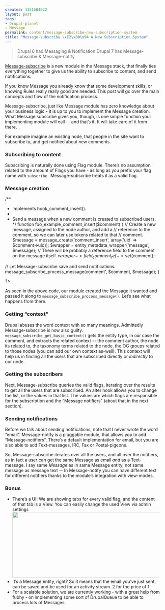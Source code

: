 ```yaml
--- 
created: 1351684522
layout: post
tags: 
- Drupal-planet
- Message
permalink: content/message-subscribe-new-subscription-system
title: "Message-subscribe \xE2\x80\x94 A New Subscription System"
---
```

<blockquote >
Drupal 6 had Messaging & Notification
Drupal 7 has Message-subscribe & Message-notify
</blockquote>

<a href="http://drupal.org/project/message_subscribe">Message-subscribe</a> is a new module in the Message stack, that finally ties everything together to give us the ability to subscribe to content, and send notifications. 

If you know Message you already know that some development skills, or knowing Rules really really good are needed. This post will go over the main concepts and flow of the notification process.

Message-subscribe, just like Message module has zero knowledge about your business logic - it is up to you to implement the Message creation. What Message subscribe gives you, though, is one simple function your implementing module will call -- and that’s it. It will take care of it from there.

For example imagine an existing node, that people in the site want to subscribe to, and get notified about new comments.

<h3>Subscribing to content</h3>
Subscribing is naturally done using Flag module. There’s no assumption related to the amount of Flags you have - as long as you prefix your flag name with <code>subscribe_</code> Message-subscribe treats it as a valid flag.

<h3>Message creation</h3>
<?php

/**
 * Implements hook_comment_insert().
 *
 * Send a message when a new comment is created to subscribed users.
 */
function foo_example_comment_insert($comment) {
  // Create a new message, assigned to the node author, and add a
  // reference to the comment, so we can later use tokens related to that
  // comment.
  $message = message_create('comment_insert', array('uid' => $comment->uid));
  $wrapper = entity_metadata_wrapper('message', $message);
  // There will be probably a reference field to the comment on the message itself.
  $wrapper->field_comment_ref->set($comment);

  // Let Message-subscribe save and send notifications.
  message_subscribe_process_message(comment', $comment, $message);
}

?>

As seen in the above code, our module created the Message it wanted and passed it along to <code>message_subscribe_process_message()</code>. Let’s see what happens from there.

<h3>Getting “context”</h3>
Drupal abuses the word context with so many meanings. Admittedly Message-subscribe is now also guilty. <code>message_subscribe_get_basic_context()</code> gets the entity type, in our case the comment, and extracts the related context -- the comment author, the node its related to, the taxonomy terms related to the node, the OG groups related to those nodes (you can add our own context as-well).
This context will help us in finding all the users that are subscribed directly or <em>indirectly</em> to our node.

<h3>Getting the subscribers</h3>
Next, Message-subscribe queries the valid flags, iterating over the results to get all the users that are subscribed. An alter hook allows you to change the list, or the values in that list. The values are which flags are responsible for the subscription and the “Message notifiers” (about that in the next section).

<h3>Sending notifications</h3>
Before we talk about sending notifications, note that I never wrote the word “email”. Message-notify is a pluggable module, that allows you to add “Message-notifiers”. There’s a default implementation for email, but you are also able to add Text-messages, IRC, Fax or Postal-pigeons.

So, Message-subscribe iterates over all the users, and all over the notifiers, as in fact a user can get the same Message as email <em>and</em> as a Text-message. I say same <em>Message</em> as in same Message entity, not same message as message text -- In Message-notify you can have different text for different notifiers thanks to the module’s integration with view-modes.

<h3>Bonus</h3>
<ul>
<li>There’s a UI! We are showing tabs for every valid flag, and the content of that tab is a View. You can easily change the used View via admin settings
<img src="http://drupal.org/files/project-images/message-subscribe.jpg" width="640" height ="214" />
</li>
<li>It’s a Message entity, right? So it means that the email you’ve just sent, can be saved and be used for an activity stream. 2 for the price of 1</li>
<li>For a scalable solution, we are currently working - with a great help from fubhy - on implementing some sort of DrupalQueue to be able to process lots of Messages</li>
</ul>
